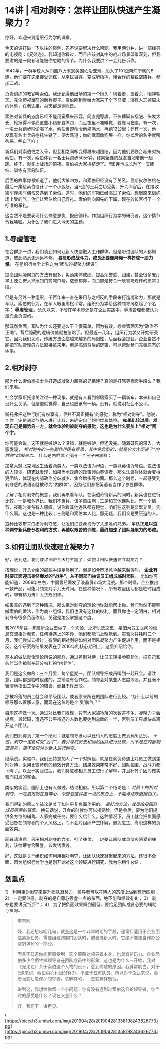 # 14讲 | 相对剥夺：怎样让团队快速产生凝聚力？

你好，欢迎来到组织行为学的课堂。

今天的课打破一下以往的惯例，先不说要解决什么问题。我用两分钟，讲一部经典的电视剧：《兄弟连》。我知道你看过，而且应该对其中的战斗场景印象深刻，但我要讲的是一段有可能被你忽略的情节。为什么我要讲？一会儿告诉你。

1942年，一群年轻人从四面八方来到美国佐治亚州，加入了101空降师所属的E连，他们要在这里接受训练，从平民百姓，变成听指挥、懂合作的精锐空降兵，参加二战。

负责训练的教官叫索伯。我还记得他出场的第一个镜头：横着走，昂着头，眼神朝天，完全藐视面前的新兵蛋子。索伯刚到就给大家来了个下马威：所有人忘掉周末的休整，在我这里，每天都是训练日。

索伯对新兵的态度已经不能用蛮横来形容，简直是辱虐。不仅裤脚有褶皱、头发太长、枪擦得不够亮这些小错都要体罚，而且夜里不准睡觉，要练习夜跑。有一次，一名士兵跑步时偷喝了水，索伯当即命令他灌满水，再跑12公里；还有一次，他发现有名士兵的枪托生锈了，便大骂道：你的武器像狗屎一样，你以后的名字就叫狗屎，明白了吗！

新兵们对索伯恨之入骨，但互相之间却变得越来越团结，因为他们要联合起来对抗索伯。有一次，索伯体罚一名士兵跑步50分钟，结果全连的战友自发陪他一起跑。终于，就在上战场的前夜，索伯被大家排挤走了。而E连也成长为了一支团结、训练有素的队伍。

后面的故事你都知道了，他们大杀四方，和索伯已经没有了关系。但斯皮尔伯格在最后一集给索伯设计了一个小返场。当E连的士兵立功受奖、升为军官后，在接收德军俘虏时偶然又遇到了索伯。这时，他们的军衔已经高过了索伯。想起原来训练场上受的气，他们让索伯给自己行礼。索伯则向原先的下属，现在的长官行了一个标准的军礼。

这当然不是要表现什么快意恩仇、报应循环。作为组织行为学的研究者，这个情节令我唏嘘。为什么？我们进入今天的主题。

## 1.辱虐管理

在合群那一讲，我们谈到如何让新人快速融入工作群体。但是带过团队的人都知道，彼此熟悉还远远不够， **要想形成战斗力，成员还要像麻绳一样拧成一股力量。** 在组织行为学上称之为“团队的凝聚力建设”。

提高团队凝聚力的方法有很多，奖励集体成绩、提高荣誉感、团建，甚至很多餐厅早上还会把大家拉到门前喊口号，这些都算，而且都是符合一般管理规律的正常手段。

但是有另外一种组织，千百年来一直在采用与之相反的手段来打造凝聚力，那就是军队。索伯的行为，在军人眼里稀松平常。组织行为学给这种领导风格起了个名字： **辱虐管理** 。长久以来，不管在学术界还是在企业实践中，辱虐管理都被认为是完全负面的。

那既然负面，军队为什么还要这么干？很简单，因为有效。辱虐管理因为“政治不正确”，背后隐藏的逻辑价值就被忽略了。但最近十几年，组织行为学又开始研究它，因为我们发现，传统方法面临越来越多的局限性，后面我会提到。企业当然不能把军队管理的方法直接拿来用，但是搞清背后的逻辑，可以帮助我们完善原有的体系。

## 2.相对剥夺

那为什么索伯能把士兵打造成凝聚力超强的兄弟连？真的是打骂等表面手段么？我们来看。

社会学家斯托弗关注过一种现象，就是有人看到邻居家买了一辆新车，本来和自己没什么关系，但是他就觉得，自己也应该有一辆。没有，就说明社会不公平。

斯托弗把这种“我们有权享有，但并不真正拥有”的感觉，称为“相对剥夺”。他说，个体一定是通过与他人进行比较，来确定自己的地位和处境。 **如果比较过后，发现自己是弱势的一方，就会体验到被剥夺的感觉，这也是为什么要加上“相对”两个字。**

你可能会说，这不就是嫉妒么？没错，就是嫉妒，但还没完。随着研究的深入，大家发现， *相对剥夺的一些副作用很有意思，其中最典型的，就是它大大促进了“内群体”的凝聚力。* 什么是内群体？我用一个例子来解释：

加拿大魁北克地区生活着两类人，一类以法语为母语，一类以英语为母语。说法语的人较少。研究就发现，如果当地政府的政策倾向英语者，那么法语群体就会变得更团结，体现在内部政治分歧减少、集会增多等方面。那么这个时候，一起感受到剥夺感的法语者就被称为“内群体”，因为他们都把英语者当作了参照群体。

了解了相对剥夺的概念，我们再来看军队。在索伯苛待新兵的同时，新兵也在进行比较。一是和外界比。我们不当兵，该多自由啊；二是和其他连队比。有一个情节，夜跑时突然有人感叹，说你看其他连队都在睡觉，咱们在这则是又累又臭，凭什么啊。这也是一种比较；三则是和索伯本人比，那无疑，我们全是受压迫的人。

这种比较带来的相对剥夺感，让他们把彼此视为了共患难的兄弟。 **军队正是以这种剥夺新兵部分权利的方式，再辅以艰苦的训练，最终加速了团队凝聚力的形成。**

## 3.如何让团队快速建立凝聚力？

好，说到这，我们该详细讲今天的主题了：如何让团队快速建立凝聚力？

按理说，开头介绍的那些手段足够用了。但是如今市场竞争越来越激烈， **企业有时要正面迎击突然爆发的“战争”，从不同部门抽调员工组成临时团队。** 比如你可能知道，2009年左右，中国曾经爆发了液晶屏市场大混战。那个时候，企业推出一款产品，可能只领先对手几天时间。在这种情况下，所有攻坚团队都是临时组成的，哪有精力搞什么正规团建。

如果真的遇到了这种情况，那么相对剥夺的理论也许就能帮上你。我们当然不能照搬索伯的做法，作为商业组织，我们也没有这样的权利。而且你也一定明白，相对剥夺有很多负面作用，关键是怎么掌握这个度。

我2015年在一家高新企业里做了一个实验。之所以选这里，是因为员工之间的信息交流相对频繁，任何待遇上的差异，他们都能马上察觉到。实验总共耗时三个月，我们尝试去探讨，有限的相对剥夺如何对团队凝聚力产生促进作用，而不是相反。这个研究的结果发表在了2016年的核心期刊上，这里介绍给你。

基本的做法就像理论所说的那样，通过差别对待，让员工转换参照群体，把自己和伙伴当作被剥夺部分权利的“内群体”。

我们是这么做的：三个月里，每个星期一，团队领导把成员叫到一起开会。请注意，团队都是临时组建的，之前没有合作过。领导会对某些人态度冷淡，并且毫不留情地指出工作中的错误，而且不许反驳。

那被冷落的员工就会和平级团队，或者原来所在的团队进行比较。“为什么以前的领导那么善解人意，而现在这位则是个‘臭’脾气？”

每周这样做一次。通过对比我们发现，只有大家被冷落的次数差不多，凝聚力才会提高。最起码，遭遇不公平待遇的人数也要达到总数的一半，否则员工只想快点离开这个团队。

我们由此得到了第一个结论：就是领导者可以在待人的态度上做到有所区别。 *不过，剥夺一定要讲究“公平”，要引导成员去和别的团队进行比较，而不是在内部制造差异，更不能只对少数人进行剥夺。*

继续说。实验中，我们还特意加入了一个对照组，就是在薪资待遇上对员工做到差别对待，采用比较苛刻的绩效计算方法。结果效果非常不好，团队氛围、战斗力都下降了。以至于实验过后，我们特意和相关员工进行了解释，并且补齐了因为做实验而扣发的奖金。

类似的实验，国际上也有人做过，结论相似。所以第二个结论是： *对员工的相对剥夺，一定要限制在自尊心、荣誉感这种虚一点的东西上，不能与绩效直接相关。*

我们得到的第三个结论是关于如何平复负面作用的。 *最好的方法，就是给足团队成员所需的资源。* 换句话说，开会的时候你可以摆臭脸，但是会后，要为他们提供全方位的辅助。人家完成任务，要什么给什么。这种情况下，员工就会把负面感受归咎在领导者的个人风格上，而不会对组织产生怀疑，避免怠工、离职这样的负面效果。

而且请注意，采用相对剥夺的方法，打了胜仗，一定要让团队成员切实感受到胜利，该给荣誉给荣誉，该发钱发钱。

好，这就是关于组织如何利用相对剥夺，让团队快速凝聚起来的方法。还很不全面，因为组织行为学也是刚开始对这个领域进行研究，我为你稍作总结：

## 划重点

1）	利用相对剥夺来提升团队凝聚力，领导者可以在待人的态度上做到有所区别；
2）	一定要注意，剥夺的是自尊心等虚一点的东西，绝不能和绩效有关；
3）	剥夺也要讲究“公平”；
4）	为了把负面效果降到最低，要给足团队成员必要的辅助与资源。

> 李育辉
> 
> 好，我还想唠叨几句，就是这是一个非常时期的手段，通常只适用于企业面临紧急任务，需要组建跨部门团队时，或者带新人时。它绝不能被当作办公室阴谋论的一部分。
> 
> 而且不知道你能否感受到，这个策略对领导者本身，也具有杀伤力。企业恐怕多少会牺牲掉领导者在团队成员中的形象。这也是为什么一开始，我对《兄弟连》关于索伯这个人物的设计，感到唏嘘的原因。我非常明白，对于E连来说，索伯内心付出的努力，不亚于任何队员。所以对于企业来说，事后也要注意保护领导者，该解释的，一定要解释到位。
> 
> 讲到这，我想给你留一个小问题：你有没有遇到过索伯这样的领导者，你当时的感受是什么？现在又是什么？
> 
> 好，我们下一讲再见。

![https://piccdn3.umiwi.com/img/201904/28/201904281358198243626773.jpg](https://piccdn3.umiwi.com/img/201904/28/201904281358198243626773.jpg)

---
